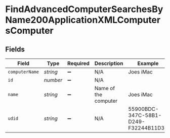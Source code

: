 # FindAdvancedComputerSearchesByName200ApplicationXMLComputersComputer


## Fields

| Field                                | Type                                 | Required                             | Description                          | Example                              |
| ------------------------------------ | ------------------------------------ | ------------------------------------ | ------------------------------------ | ------------------------------------ |
| `computerName`                       | *string*                             | :heavy_minus_sign:                   | N/A                                  | Joes iMac                            |
| `id`                                 | *number*                             | :heavy_minus_sign:                   | N/A                                  |                                      |
| `name`                               | *string*                             | :heavy_minus_sign:                   | Name of the computer                 | Joes iMac                            |
| `udid`                               | *string*                             | :heavy_minus_sign:                   | N/A                                  | 55900BDC-347C-58B1-D249-F32244B11D30 |